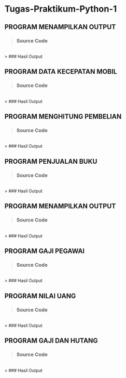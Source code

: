 # Tugas-Praktikum-Python-1

## PROGRAM MENAMPILKAN OUTPUT

> ### Source Code<br>
<br>
> ### Hasil Output<br>


## PROGRAM DATA KECEPATAN MOBIL

> ### Source Code<br>
<br>
> ### Hasil Output<br>


## PROGRAM MENGHITUNG PEMBELIAN

> ### Source Code<br>
<br>
> ### Hasil Output<br>


## PROGRAM PENJUALAN BUKU

> ### Source Code<br>
<br>
> ### Hasil Output<br>


## PROGRAM MENAMPILKAN OUTPUT

> ### Source Code<br>
<br>
> ### Hasil Output<br>


## PROGRAM GAJI PEGAWAI

> ### Source Code<br>
<br>
> ### Hasil Output<br>

## PROGRAM NILAI UANG

> ### Source Code<br>
<br>
> ### Hasil Output<br>

## PROGRAM GAJI DAN HUTANG

> ### Source Code<br>
<br>
> ### Hasil Output<br>

